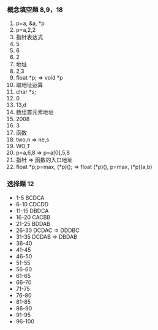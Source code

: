 ### 概念填空题 8,9，18

1. p=a, &a, \*p
2. p=a,2,2
3. 指针表达式
4. 5
5. 6
6. 2
7. 地址
8. 2,3
9. float \*p; => void \*p
10. 取地址运算
11. char \*s;
12. 0
13. 13,d
14. 数组首元素地址
15. 2008
16. 3
17. 函数
18. two,n => ne,s
19. WO,T
20. p=a,6,8 => p=a[0],5,8
21. 指针 => 函数的入口地址
22. float \*p;p=max, (\*p)(); => float (*p)(), p=max, (*p)(a,b)

### 选择题 12

- 1-5 BCDCA
- 6-10 CDCDD
- 11-15 DBDCA
- 16-20 CACBB
- 21-25 BDDAB
- 26-30 DCDAC => DDDBC
- 31-35 DCDAB => DBDAB
- 36-40
- 41-45
- 46-50
- 51-55
- 56-60
- 61-65
- 66-70
- 71-75
- 76-80
- 81-85
- 86-90
- 91-95
- 96-100
